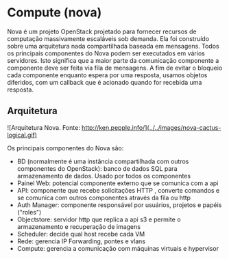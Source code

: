 # Compute (nova)

Nova é um projeto OpenStack projetado para fornecer recursos de computação massivamente escaláveis sob demanda.
Ela foi construído sobre uma arquitetura nada compartilhada baseada em mensagens. Todos os principais componentes do Nova podem ser executados em vários servidores. Isto significa que a maior parte da comunicação componente a componente deve ser feita via fila de mensagens. A fim de evitar o bloqueio cada componente enquanto espera por uma resposta, usamos objetos diferidos, com um callback que é acionado quando for recebida uma resposta.


## Arquitetura
![Arquitetura Nova. Fonte: http://ken.pepple.info/](../../images/nova-cactus-logical.gif)

Os principais componentes do Nova são:
* BD (normalmente é uma instância compartilhada com outros componentes do OpenStack): banco de dados SQL para armazenamento de dados. Usado por todos os componentes
* Painel Web: potencial componente externo que se comunica com a api
* API: componente que recebe solicitações HTTP , converte comandos e se comunica com outros componentes através da fila ou http
* Auth Manager: componente responsável por usuários, projetos e papéis ("roles")
* Objectstore: servidor http que replica a api s3 e permite o armazenamento e recuperação de imagens
* Scheduler: decide qual host recebe cada VM
* Rede: gerencia IP Forwarding, pontes e vlans
* Compute: gerencia a comunicação com máquinas virtuais e hypervisor
